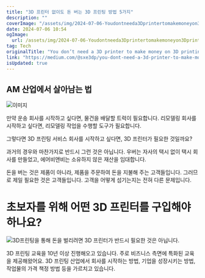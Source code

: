 ```yaml
---
title: "3D 프린터 없이도 돈 버는 3D 프린팅 방법 5가지"
description: ""
coverImage: "/assets/img/2024-07-06-Youdontneeda3Dprintertomakemoneyon3Dprinting_0.png"
date: 2024-07-06 10:54
ogImage: 
  url: /assets/img/2024-07-06-Youdontneeda3Dprintertomakemoneyon3Dprinting_0.png
tag: Tech
originalTitle: "You don’t need a 3D printer to make money on 3D printing"
link: "https://medium.com/@sxe3dp/you-dont-need-a-3d-printer-to-make-money-on-3d-printing-45abb4bd3e87"
isUpdated: true
---
```






## AM 산업에서 살아남는 법

![이미지](/assets/img/2024-07-06-Youdontneeda3Dprintertomakemoneyon3Dprinting_0.png)

만약 운송 회사를 시작하고 싶다면, 물건을 배달할 트럭이 필요합니다. 리모델링 회사를 시작하고 싶다면, 리모델링 작업을 수행할 도구가 필요합니다.

그렇다면 3D 프린팅 서비스 회사를 시작하고 싶다면, 3D 프린터가 필요한 것일까요?

<div class="content-ad"></div>

과거의 경우와 마찬가지로 반드시 그런 것은 아닙니다. 우버는 자사의 택시 없이 택시 회사를 만들었고, 에어비앤비는 소유하지 않은 재산을 임대합니다.

돈을 버는 것은 제품이 아니라, 제품을 주문하여 돈을 지불해 주는 고객들입니다. 그러므로 제일 필요한 것은 고객들입니다. 고객을 어떻게 섬기는지는 전혀 다른 문제입니다.

# 초보자를 위해 어떤 3D 프린터를 구입해야 하나요? 

![3D프린팅을 통해 돈을 벌리려면 3D 프린터가 반드시 필요한 것은 아닙니다.](/assets/img/2024-07-06-Youdontneeda3Dprintertomakemoneyon3Dprinting_1.png)

<div class="content-ad"></div>

3D 프린팅 교육을 10년 이상 진행해오고 있습니다. 주로 비즈니스 측면에 특화된 교육을 제공해왔어요. 3D 프린팅 산업에서 회사를 시작하는 방법, 기업을 성장시키는 방법, 작업물의 가격 책정 방법 등을 가르치고 있습니다.